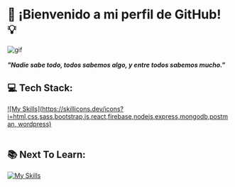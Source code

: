 # 💾 ¡Bienvenido a mi perfil de GitHub! 💡
![gif](https://media.giphy.com/media/v1.Y2lkPTc5MGI3NjExZjc2OGtuYzJueWs5czdnMDE3NnluNHZqcjE0eXFjeXZvM3Njdzh3cSZlcD12MV9pbnRlcm5hbF9naWZfYnlfaWQmY3Q9Zw/f3iwJFOVOwuy7K6FFw/giphy.gif)
<br/><br/>
***"Nadie sabe todo, todos sabemos algo, y entre todos sabemos mucho."*** 
<br/>
## 💻 Tech Stack:
[![My Skills](https://skillicons.dev/icons?i=html,css,sass,bootstrap,js,react,firebase,nodejs,express,mongodb,postman, wordpress)](https://skillicons.dev)
<br/><br/>
## 📚 Next To Learn: 
[![My Skills](https://skillicons.dev/icons?i=ts,nestjs,postgres,docker,aws,py)](https://skillicons.dev)
